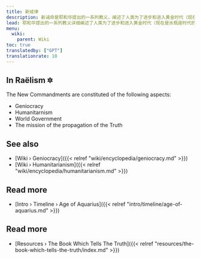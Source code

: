 ```yaml
---
title: 新戒律
description: 新诫命是耶和华提出的一系列教义，阐述了人类为了进步和进入黄金时代（现在正处于水瓶座时代的开始）可以考虑的因素。
lead: 耶和华提出的一系列教义详细阐述了人类为了进步和进入黄金时代（现在是水瓶座时代的开始）可以考虑的因素。
menu:
  wiki:
    parent: Wiki
toc: true
translatedby: ["GPT"]
translationrate: 10
---
```


## In Raëlism 🔯

The New Commandments are constituted of the following aspects:

- Geniocracy
- Humanitarnism
- World Government
- The mission of the propagation of the Truth

## See also

- [Wiki › Geniocracy]({{< relref "wiki/encyclopedia/geniocracy.md" >}})
- [Wiki › Humanitarianism]({{< relref "wiki/encyclopedia/humanitarianism.md" >}})

## Read more

- [Intro › Timeline › Age of Aquarius]({{< relref "intro/timeline/age-of-aquarius.md" >}})

## Read more

- [Resources › The Book Which Tells The Truth]({{< relref "resources/the-book-which-tells-the-truth/index.md" >}})
